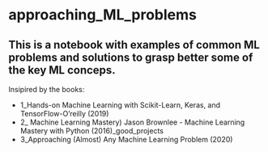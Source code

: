 # approaching_ML_problems

## This is a notebook with examples of common ML problems and solutions to grasp better some of the key ML conceps.

Insipired by the books: 
* 1_Hands-on Machine Learning with Scikit-Learn, Keras, and TensorFlow-O’reilly (2019)
* 2_ Machine Learning Mastery) Jason Brownlee - Machine Learning Mastery with Python (2016)_good_projects
* 3_Approaching (Almost) Any Machine Learning Problem (2020)

